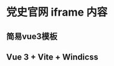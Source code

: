 <!--
 * @Date: 2022-09-19 17:00:38
 * @LastEditors: Mr.qin
 * @LastEditTime: 2022-09-29 11:50:46
 * @Description: 
-->
# 党史官网 iframe 内容

## 简易vue3模板

## Vue 3 + Vite + Windicss

